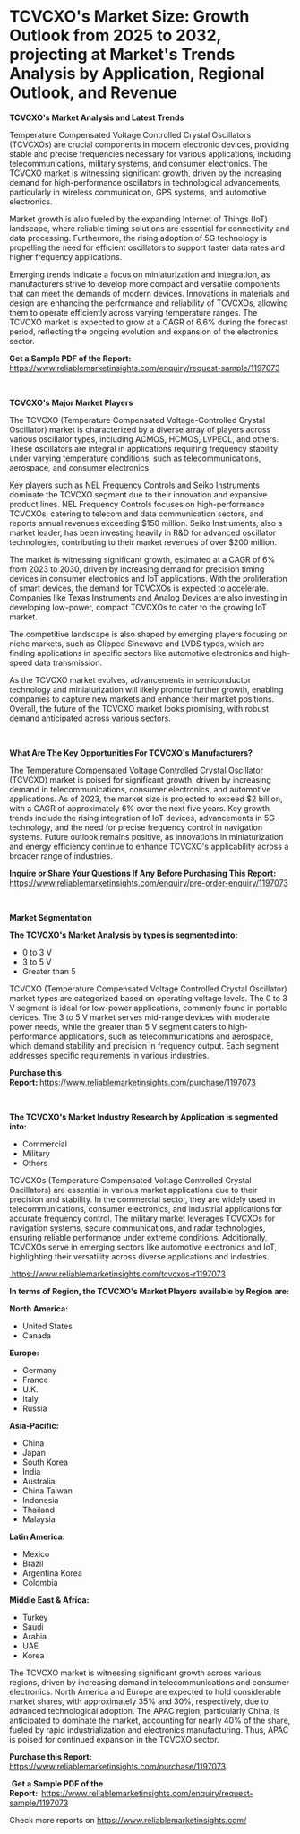 <p><h1>TCVCXO's Market Size: Growth Outlook from 2025 to 2032, projecting at Market's Trends Analysis by Application, Regional Outlook, and Revenue</h1></p><p><strong>TCVCXO's Market Analysis and Latest Trends</strong></p>
<p><p>Temperature Compensated Voltage Controlled Crystal Oscillators (TCVCXOs) are crucial components in modern electronic devices, providing stable and precise frequencies necessary for various applications, including telecommunications, military systems, and consumer electronics. The TCVCXO market is witnessing significant growth, driven by the increasing demand for high-performance oscillators in technological advancements, particularly in wireless communication, GPS systems, and automotive electronics.</p><p>Market growth is also fueled by the expanding Internet of Things (IoT) landscape, where reliable timing solutions are essential for connectivity and data processing. Furthermore, the rising adoption of 5G technology is propelling the need for efficient oscillators to support faster data rates and higher frequency applications.</p><p>Emerging trends indicate a focus on miniaturization and integration, as manufacturers strive to develop more compact and versatile components that can meet the demands of modern devices. Innovations in materials and design are enhancing the performance and reliability of TCVCXOs, allowing them to operate efficiently across varying temperature ranges. The TCVCXO market is expected to grow at a CAGR of 6.6% during the forecast period, reflecting the ongoing evolution and expansion of the electronics sector.</p></p>
<p><strong>Get a Sample PDF of the Report:&nbsp;</strong> <a href="https://www.reliablemarketinsights.com/enquiry/request-sample/1197073?utm_campaign=2143&utm_medium=2&utm_source=Github&utm_content=ia&utm_term=13022025&utm_id=tcvcxos">https://www.reliablemarketinsights.com/enquiry/request-sample/1197073</a></p>
<p>&nbsp;</p>
<p><strong>TCVCXO's Major Market Players</strong></p>
<p><p>The TCVCXO (Temperature Compensated Voltage-Controlled Crystal Oscillator) market is characterized by a diverse array of players across various oscillator types, including ACMOS, HCMOS, LVPECL, and others. These oscillators are integral in applications requiring frequency stability under varying temperature conditions, such as telecommunications, aerospace, and consumer electronics.</p><p>Key players such as NEL Frequency Controls and Seiko Instruments dominate the TCVCXO segment due to their innovation and expansive product lines. NEL Frequency Controls focuses on high-performance TCVCXOs, catering to telecom and data communication sectors, and reports annual revenues exceeding $150 million. Seiko Instruments, also a market leader, has been investing heavily in R&D for advanced oscillator technologies, contributing to their market revenues of over $200 million.</p><p>The market is witnessing significant growth, estimated at a CAGR of 6% from 2023 to 2030, driven by increasing demand for precision timing devices in consumer electronics and IoT applications. With the proliferation of smart devices, the demand for TCVCXOs is expected to accelerate. Companies like Texas Instruments and Analog Devices are also investing in developing low-power, compact TCVCXOs to cater to the growing IoT market.</p><p>The competitive landscape is also shaped by emerging players focusing on niche markets, such as Clipped Sinewave and LVDS types, which are finding applications in specific sectors like automotive electronics and high-speed data transmission.</p><p>As the TCVCXO market evolves, advancements in semiconductor technology and miniaturization will likely promote further growth, enabling companies to capture new markets and enhance their market positions. Overall, the future of the TCVCXO market looks promising, with robust demand anticipated across various sectors.</p></p>
<p>&nbsp;</p>
<p><strong>What Are The Key Opportunities For TCVCXO's Manufacturers?</strong></p>
<p><p>The Temperature Compensated Voltage Controlled Crystal Oscillator (TCVCXO) market is poised for significant growth, driven by increasing demand in telecommunications, consumer electronics, and automotive applications. As of 2023, the market size is projected to exceed $2 billion, with a CAGR of approximately 6% over the next five years. Key growth trends include the rising integration of IoT devices, advancements in 5G technology, and the need for precise frequency control in navigation systems. Future outlook remains positive, as innovations in miniaturization and energy efficiency continue to enhance TCVCXO's applicability across a broader range of industries.</p></p>
<p><strong>Inquire or Share Your Questions If Any Before Purchasing This Report:</strong> <a href="https://www.reliablemarketinsights.com/enquiry/pre-order-enquiry/1197073?utm_campaign=2143&utm_medium=2&utm_source=Github&utm_content=ia&utm_term=13022025&utm_id=tcvcxos">https://www.reliablemarketinsights.com/enquiry/pre-order-enquiry/1197073</a></p>
<p>&nbsp;</p>
<p><strong>Market Segmentation</strong></p>
<p><strong>The TCVCXO's Market Analysis by types is segmented into:</strong></p>
<p><ul><li>0 to 3 V</li><li>3 to 5 V</li><li>Greater than 5</li></ul></p>
<p><p>TCVCXO (Temperature Compensated Voltage Controlled Crystal Oscillator) market types are categorized based on operating voltage levels. The 0 to 3 V segment is ideal for low-power applications, commonly found in portable devices. The 3 to 5 V market serves mid-range devices with moderate power needs, while the greater than 5 V segment caters to high-performance applications, such as telecommunications and aerospace, which demand stability and precision in frequency output. Each segment addresses specific requirements in various industries.</p></p>
<p><strong>Purchase this Report:&nbsp;</strong><a href="https://www.reliablemarketinsights.com/purchase/1197073?utm_campaign=2143&utm_medium=2&utm_source=Github&utm_content=ia&utm_term=13022025&utm_id=tcvcxos">https://www.reliablemarketinsights.com/purchase/1197073</a></p>
<p>&nbsp;</p>
<p><strong>The TCVCXO's Market Industry Research by Application is segmented into:</strong></p>
<p><ul><li>Commercial</li><li>Military</li><li>Others</li></ul></p>
<p><p>TCVCXOs (Temperature Compensated Voltage Controlled Crystal Oscillators) are essential in various market applications due to their precision and stability. In the commercial sector, they are widely used in telecommunications, consumer electronics, and industrial applications for accurate frequency control. The military market leverages TCVCXOs for navigation systems, secure communications, and radar technologies, ensuring reliable performance under extreme conditions. Additionally, TCVCXOs serve in emerging sectors like automotive electronics and IoT, highlighting their versatility across diverse applications and industries.</p></p>
<p><a href="https://www.reliablemarketinsights.com/tcvcxos-r1197073?utm_campaign=2143&utm_medium=2&utm_source=Github&utm_content=ia&utm_term=13022025&utm_id=tcvcxos">&nbsp;https://www.reliablemarketinsights.com/tcvcxos-r1197073</a></p>
<p><strong>In terms of Region, the TCVCXO's Market Players available by Region are:</strong></p>
<p>
    <p> <strong> North America: </strong>
        <ul>
            <li>United States</li>
            <li>Canada</li>
        </ul>
        </p> 
    <p> <strong> Europe: </strong>
        <ul>
            <li>Germany</li>
            <li>France</li>
            <li>U.K.</li>
            <li>Italy</li>
            <li>Russia</li>
        </ul>
        </p> 
    <p> <strong> Asia-Pacific: </strong>
        <ul>
            <li>China</li>
            <li>Japan</li>
            <li>South Korea</li>
            <li>India</li>
            <li>Australia</li>
            <li>China Taiwan</li>
            <li>Indonesia</li>
            <li>Thailand</li>
            <li>Malaysia</li>
        </ul>
        </p> 
    <p> <strong> Latin America: </strong>
        <ul>
            <li>Mexico</li>
            <li>Brazil</li>
            <li>Argentina Korea</li>
            <li>Colombia</li>
        </ul>
        </p> 
    <p> <strong> Middle East & Africa: </strong>
        <ul>
            <li>Turkey</li>
            <li>Saudi</li>
            <li>Arabia</li>
            <li>UAE</li>
            <li>Korea</li>
        </ul>
    </p>
    </p>
<p><p>The TCVCXO market is witnessing significant growth across various regions, driven by increasing demand in telecommunications and consumer electronics. North America and Europe are expected to hold considerable market shares, with approximately 35% and 30%, respectively, due to advanced technological adoption. The APAC region, particularly China, is anticipated to dominate the market, accounting for nearly 40% of the share, fueled by rapid industrialization and electronics manufacturing. Thus, APAC is poised for continued expansion in the TCVCXO sector.</p></p>
<p><strong>Purchase this Report: </strong><a href="https://www.reliablemarketinsights.com/purchase/1197073?utm_campaign=2143&utm_medium=2&utm_source=Github&utm_content=ia&utm_term=13022025&utm_id=tcvcxos">https://www.reliablemarketinsights.com/purchase/1197073</a></p>
<p>&nbsp;<strong>Get a Sample PDF of the Report:&nbsp;&nbsp;</strong><a href="https://www.reliablemarketinsights.com/enquiry/request-sample/1197073?utm_campaign=2143&utm_medium=2&utm_source=Github&utm_content=ia&utm_term=13022025&utm_id=tcvcxos">https://www.reliablemarketinsights.com/enquiry/request-sample/1197073</a></p>
<p><strong></strong></p>
<p>Check more reports on <a href="https://www.reliablemarketinsights.com/?utm_campaign=2143&utm_medium=2&utm_source=Github&utm_content=ia&utm_term=13022025&utm_id=tcvcxos">https://www.reliablemarketinsights.com/</a></p>